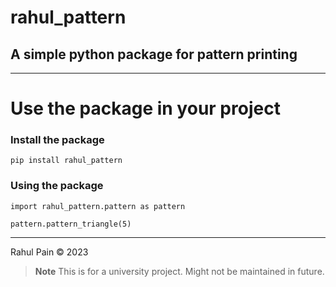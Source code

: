 # rahul_pattern

## A simple python package for pattern printing

---

# Use the package in your project

### Install the package

```
pip install rahul_pattern
```

### Using the package

```
import rahul_pattern.pattern as pattern

pattern.pattern_triangle(5)
```

---

Rahul Pain © 2023

> **Note**
> This is for a university project. Might not be maintained in future.
